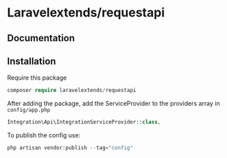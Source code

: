 # Laravelextends/requestapi

## Documentation

## Installation

Require this package  

```php
composer require laravelextends/requestapi
```

After adding the package, add the ServiceProvider to the providers array in `config/app.php`

```php
Integration\Api\IntegrationServiceProvider::class,
```


To publish the config use:

```php
php artisan vendor:publish --tag="config"
```

